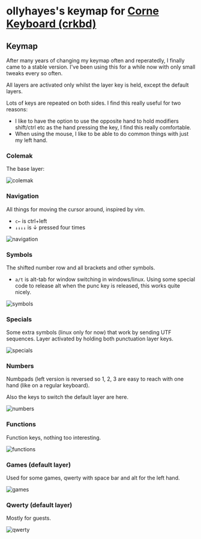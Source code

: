 # ollyhayes's keymap for [Corne Keyboard (crkbd)](https://github.com/foostan/crkbd)

## Keymap

After many years of changing my keymap often and reperatedly, I finally came to a stable version. I've been using this for a while now with only small tweaks every so often.

All layers are activated only whilst the layer key is held, except the default layers.

Lots of keys are repeated on both sides. I find this really useful for two reasons:

* I like to have the option to use the opposite hand to hold modifiers shift/ctrl etc as the hand pressing the key, I find this really comfortable.
* When using the mouse, I like to be able to do common things with just my left hand.

### Colemak

The base layer:

![colemak](https://i.imgur.com/uxLJzul.png)

### Navigation

All things for moving the cursor around, inspired by vim.

* `c←` is ctrl+left
* `↓↓↓↓` is ↓ pressed four times

![navigation](https://i.imgur.com/xfkA0ze.png)

### Symbols

The shifted number row and all brackets and other symbols.

* `a/t` is alt-tab for window switching in windows/linux. Using some special code to release alt when the punc key is released, this works quite nicely.

![symbols](https://i.imgur.com/t9Jygs1.png)

### Specials

Some extra symbols (linux only for now) that work by sending UTF sequences. Layer activated by holding both punctuation layer keys.

![specials](https://i.imgur.com/AtPWKrA.png)

### Numbers

Numbpads (left version is reversed so 1, 2, 3 are easy to reach with one hand (like on a regular keyboard).

Also the keys to switch the default layer are here.

![numbers](https://i.imgur.com/9XXcAXK.png)

### Functions

Function keys, nothing too interesting.

![functions](https://i.imgur.com/ttrw3FJ.png)

### Games (default layer)

Used for some games, qwerty with space bar and alt for the left hand.

![games](https://i.imgur.com/zVvHWKd.png)

### Qwerty (default layer)

Mostly for guests.

![qwerty](https://i.imgur.com/Bqs1bjV.png)
